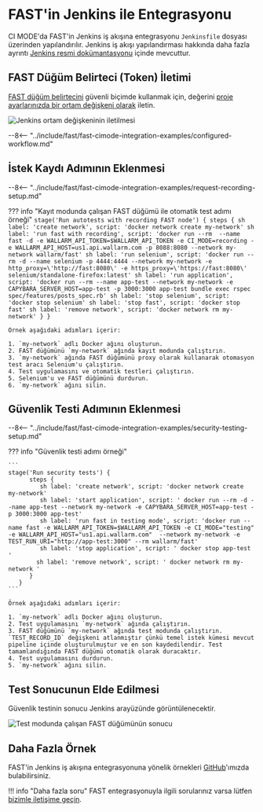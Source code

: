 [jenkins-config-pipeline]:      https://jenkins.io/doc/book/pipeline
[fast-node-token]:              ../../operations/create-node.md
[jenkins-parameterized-build]:  https://wiki.jenkins.io/display/JENKINS/Parameterized+Build
[jenkins-example-env-var]:     ../../../images/fast/poc/common/examples/jenkins-cimode/jenkins-add-token-example.png
[fast-example-jenkins-result]:  ../../../images/fast/poc/common/examples/jenkins-cimode/jenkins-result-example.png
[fast-ci-mode-record]:          ../ci-mode-recording.md#environment-variables-in-recording-mode
[fast-ci-mode-test]:            ../ci-mode-testing.md#environment-variables-in-testing-mode
[mail-to-us]:                   mailto:support@wallarm.com
[fast-examples-github]:         https://github.com/wallarm/fast-examples 

# FAST'in Jenkins ile Entegrasyonu

CI MODE'da FAST'in Jenkins iş akışına entegrasyonu `Jenkinsfile` dosyası üzerinden yapılandırılır. Jenkins iş akışı yapılandırması hakkında daha fazla ayrıntı [Jenkins resmi dokümantasyonu][jenkins-config-pipeline] içinde mevcuttur.

## FAST Düğüm Belirteci (Token) İletimi

[FAST düğüm belirtecini][fast-node-token] güvenli biçimde kullanmak için, değerini [proje ayarlarınızda bir ortam değişkeni olarak][jenkins-parameterized-build] iletin.

![Jenkins ortam değişkeninin iletilmesi][jenkins-example-env-var]

--8<-- "../include/fast/fast-cimode-integration-examples/configured-workflow.md"

## İstek Kaydı Adımının Eklenmesi

--8<-- "../include/fast/fast-cimode-integration-examples/request-recording-setup.md"

??? info "Kayıt modunda çalışan FAST düğümü ile otomatik test adımı örneği"
    ```
    stage('Run autotests with recording FAST node') {
          steps {
             sh label: 'create network', script: 'docker network create my-network'
             sh label: 'run fast with recording', script: 'docker run --rm  --name fast -d -e WALLARM_API_TOKEN=$WALLARM_API_TOKEN -e CI_MODE=recording -e WALLARM_API_HOST=us1.api.wallarm.com -p 8088:8080 --network my-network wallarm/fast'
             sh label: 'run selenium', script: 'docker run --rm -d --name selenium -p 4444:4444 --network my-network -e http_proxy=\'http://fast:8080\' -e https_proxy=\'https://fast:8080\' selenium/standalone-firefox:latest'
             sh label: 'run application', script: 'docker run --rm --name app-test --network my-network -e CAPYBARA_SERVER_HOST=app-test -p 3000:3000 app-test bundle exec rspec spec/features/posts_spec.rb'
             sh label: 'stop selenium', script: 'docker stop selenium'
             sh label: 'stop fast', script: 'docker stop fast'
             sh label: 'remove network', script: 'docker network rm my-network'
          }
       }
    ```

    Örnek aşağıdaki adımları içerir:

    1. `my-network` adlı Docker ağını oluşturun.
    2. FAST düğümünü `my-network` ağında kayıt modunda çalıştırın.
    3. `my-network` ağında FAST düğümünü proxy olarak kullanarak otomasyon test aracı Selenium'u çalıştırın.
    4. Test uygulamasını ve otomatik testleri çalıştırın.
    5. Selenium'u ve FAST düğümünü durdurun.
    6. `my-network` ağını silin.

## Güvenlik Testi Adımının Eklenmesi

--8<-- "../include/fast/fast-cimode-integration-examples/security-testing-setup.md"

??? info "Güvenlik testi adımı örneği"

    ```
    stage('Run security tests') {
          steps {
             sh label: 'create network', script: 'docker network create my-network'
             sh label: 'start application', script: ' docker run --rm -d --name app-test --network my-network -e CAPYBARA_SERVER_HOST=app-test -p 3000:3000 app-test'
             sh label: 'run fast in testing mode', script: 'docker run --name fast -e WALLARM_API_TOKEN=$WALLARM_API_TOKEN -e CI_MODE="testing" -e WALLARM_API_HOST="us1.api.wallarm.com"  --network my-network -e TEST_RUN_URI="http://app-test:3000" --rm wallarm/fast'
             sh label: 'stop application', script: ' docker stop app-test '
            sh label: 'remove network', script: ' docker network rm my-network '
          }
       }
    ```

    Örnek aşağıdaki adımları içerir:

    1. `my-network` adlı Docker ağını oluşturun.
    2. Test uygulamasını `my-network` ağında çalıştırın.
    3. FAST düğümünü `my-network` ağında test modunda çalıştırın. `TEST_RECORD_ID` değişkeni atlanmıştır çünkü temel istek kümesi mevcut pipeline içinde oluşturulmuştur ve en son kaydedilendir. Test tamamlandığında FAST düğümü otomatik olarak duracaktır.
    4. Test uygulamasını durdurun.
    5. `my-network` ağını silin.

## Test Sonucunun Elde Edilmesi

Güvenlik testinin sonucu Jenkins arayüzünde görüntülenecektir.

![Test modunda çalışan FAST düğümünün sonucu][fast-example-jenkins-result]

## Daha Fazla Örnek

FAST'in Jenkins iş akışına entegrasyonuna yönelik örnekleri [GitHub][fast-examples-github]'ımızda bulabilirsiniz.

!!! info "Daha fazla soru"
    FAST entegrasyonuyla ilgili sorularınız varsa lütfen [bizimle iletişime geçin][mail-to-us].